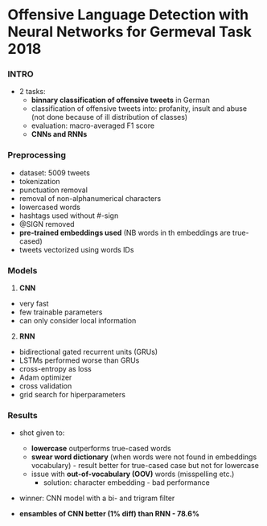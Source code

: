# Offensive Language Detection with Neural Networks for Germeval Task 2018

### INTRO
- 2 tasks:
  - __binnary classification of offensive tweets__ in German
  - classification of offensive tweets into: profanity, insult and abuse (not done because of ill distribution of classes)
  - evaluation: macro-averaged F1 score
  - __CNNs and RNNs__

### Preprocessing
- dataset: 5009 tweets
- tokenization
- punctuation removal
- removal of non-alphanumerical characters
- lowercased words
- hashtags used without #-sign
- @SIGN removed
- __pre-trained embeddings used__ (NB words in th embeddings are true-cased)
- tweets vectorized using words IDs

### Models
1. __CNN__
  - very fast
  - few trainable parameters
  - can only consider local information

2. __RNN__
  - bidirectional gated recurrent units (GRUs)
  - LSTMs performed worse than GRUs
  - cross-entropy as loss
  - Adam optimizer
  - cross validation
  - grid search for hiperparameters

### Results
  - shot given to:
    - __lowercase__ outperforms true-cased words
    - __swear word dictionary__ (when words were not found in embeddings vocabulary) - result better for true-cased case but not for lowercase
    - issue with __out-of-vocabulary (OOV)__ words (misspelling etc.)
      - solution: character embedding - bad performance

  - winner: CNN model with a bi- and trigram filter
  - __ensambles of CNN better (1% diff) than RNN - 78.6%__
